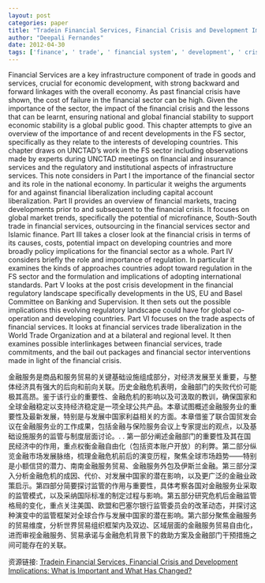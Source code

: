 ```yaml
---
layout: post
categories: paper
title: "Tradein Financial Services, Financial Crisis and Development Implications: What is Important and What Has Changed?"
author: "Deepali Fernandes"
date: 2012-04-30
tags: ['finance', ' trade', ' financial system', ' development', ' crisis']
---
```


Financial Services are a key infrastructure component of trade in goods and services, crucial for economic development, with strong backward and forward linkages with the overall economy. As past financial crisis have shown, the cost of failure in the financial sector can be high. Given the importance of the sector, the impact of the financial crisis and the lessons that can be learnt, ensuring national and global financial stability to support economic stability is a global public good. This chapter attempts to give an overview of the importance of and recent developments in the FS sector, specifically as they relate to the interests of developing countries. This chapter draws on UNCTAD’s work in the FS sector including observations made by experts during UNCTAD meetings on financial and insurance services and the regulatory and institutional aspects of infrastructure services. This note considers in Part I the importance of the financial sector and its role in the national economy. In particular it weighs the arguments for and against financial liberalization including capital account liberalization. Part II provides an overview of financial markets, tracing developments prior to and subsequent to the financial crisis. It focuses on global market trends, specifically the potential of microfinance, South-South trade in financial services, outsourcing in the financial services sector and Islamic finance. Part III takes a closer look at the financial crisis in terms of its causes, costs, potential impact on developing countries and more broadly policy implications for the financial sector as a whole. Part IV considers briefly the role and importance of regulation. In particular it examines the kinds of approaches countries adopt toward regulation in the FS sector and the formulation and implications of adopting international standards. Part V looks at the post crisis development in the financial regulatory landscape specifically developments in the US, EU and Basel Committee on Banking and Supervision. It then sets out the possible implications this evolving regulatory landscape could have for global co-operation and developing countries. Part VI focuses on the trade aspects of financial services. It looks at financial services trade liberalization in the World Trade Organization and at a bilateral and regional level. It then examines possible interlinkages between financial services, trade commitments, and the bail out packages and financial sector interventions made in light of the financial crisis.

金融服务是商品和服务贸易的关键基础设施组成部分，对经济发展至关重要，与整体经济具有强大的后向和前向关联。历史金融危机表明，金融部门的失败代价可能极其高昂。鉴于该行业的重要性、金融危机的影响以及可汲取的教训，确保国家和全球金融稳定以支持经济稳定是一项全球公共产品。本章试图概述金融服务业的重要性及最新发展，特别是与发展中国家利益相关的方面。本章借鉴了联合国贸发会议在金融服务业的工作成果，包括金融与保险服务会议上专家提出的观点，以及基础设施服务的监管与制度层面讨论。. . 第一部分阐述金融部门的重要性及其在国民经济中的作用，重点权衡金融自由化（包括资本账户开放）的利弊。第二部分纵览金融市场发展脉络，梳理金融危机前后的演变历程，聚焦全球市场趋势——特别是小额信贷的潜力、南南金融服务贸易、金融服务外包及伊斯兰金融。第三部分深入分析金融危机的成因、代价、对发展中国家的潜在影响，以及更广泛的金融业政策启示。第四部分简要探讨监管的作用与重要性，具体考察各国对金融服务业采取的监管模式，以及采纳国际标准的制定过程与影响。第五部分研究危机后金融监管格局的变化，重点关注美国、欧盟和巴塞尔银行监管委员会的改革动态，并探讨这种演变中的监管框架对全球合作与发展中国家的潜在影响。第六部分聚焦金融服务的贸易维度，分析世界贸易组织框架内及双边、区域层面的金融服务贸易自由化，进而审视金融服务、贸易承诺与金融危机背景下的救助方案及金融部门干预措施之间可能存在的关联。

资源链接: [Tradein Financial Services, Financial Crisis and Development Implications: What is Important and What Has Changed?](https://papers.ssrn.com/sol3/papers.cfm?abstract_id=2008662)
